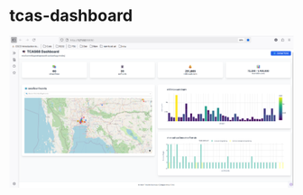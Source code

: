 # tcas-dashboard

![dashboard](https://github.com/Suthinxn/tcas-dashboard/blob/main/dashboard-demo.png)
